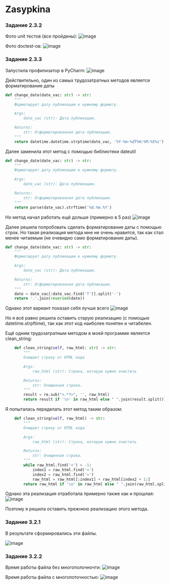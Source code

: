 # Zasypkina

### Задание 2.3.2

Фото unit тестов (все пройдены):
![image](https://user-images.githubusercontent.com/102030455/205136537-b30ab401-24c0-460f-a017-a1eb62dc6094.png)

Фото doctest-ов:
![image](https://user-images.githubusercontent.com/102030455/205136825-668756d2-1e7e-499b-9131-9fd2cfbd38ac.png)


### Задание 2.3.3

Запустила профилизатор в PyCharm:
![image](https://user-images.githubusercontent.com/102030455/206177189-0388287c-473a-4898-874d-e117616e23b9.png)

Действительно, один из самых трудозатратных методов является форматирование даты
```py
def change_date(date_vac: str) -> str:
    """
    Форматирует дату публикации к нужному формату.

    Args:
        date_vac (str): Дата публикации.

    Returns:
        str: Отформатированная дата публикации.
    """
    return datetime.datetime.strptime(date_vac, '%Y-%m-%dT%H:%M:%S%z').strftime('%d.%m.%Y')
```

Далее заменила этот метод с помощью библиотеки dateutil
```py
def change_date(date_vac: str) -> str:
    """
    Форматирует дату публикации к нужному формату.

    Args:
        date_vac (str): Дата публикации.

    Returns:
        str: Отформатированная дата публикации.
    """
    return parse(date_vac).strftime('%d.%m.%Y')
```

Но метод начал работать ещё дольше (примерно в 5 раз)
![image](https://user-images.githubusercontent.com/102030455/206178814-a5cb69fb-8642-47b2-9598-804fd57ae049.png)

Далее решила попробовать сделать форматирование даты с помощью строк. Но такая реализация метода мне не очень нравится, так как стал менее читаемым (не очевидно само форматирование даты).
```py
def change_date(date_vac: str) -> str:
    """
    Форматирует дату публикации к нужному формату.

    Args:
        date_vac (str): Дата публикации.

    Returns:
        str: Отформатированная дата публикации.
    """
    date = date_vac[:date_vac.find('T')].split('-')
    return '.'.join(reversed(date))
```

Однако этот вариант показал себя лучше всего
![image](https://user-images.githubusercontent.com/102030455/206180361-0f06a8db-64d3-4b0e-8aa4-9413ce772d9b.png)

Но я всё равно решила оставить старую реализацию (с помощью datetime.strpftime), так как этот код наиболее понятен и читабелен.

Ещё одним трудозатратным методом в моей программе является clean_string:
```py
    def clean_string(self, raw_html: str) -> str:
        """
        Очищает строку от HTML кода

        Args:
            raw_html (str): Строка, которую нужно очистить

        Returns:
            str: Очищенная строка.
        """
        result = re.sub("<.*?>", '', raw_html)
        return result if '\n' in raw_html else " ".join(result.split())
```

Я попыталась переделать этот метод таким образом:
```py
    def clean_string(self, raw_html) -> str:
        """
        Очищает строку от HTML кода

        Args:
            raw_html (str): Строка, которую нужно очистить

        Returns:
            str: Очищенная строка.
        """
        while raw_html.find('<') > -1:
            index1 = raw_html.find('<')
            index2 = raw_html.find('>')
            raw_html = raw_html[:index1] + raw_html[index2 + 1:]
        return raw_html if '\n' in raw_html else " ".join(raw_html.split())
```
Однако эта реализация отработала примерно также как и прошлая:
![image](https://user-images.githubusercontent.com/102030455/206182022-2a099910-10bb-4cc4-bd87-e7d073de961b.png)

Поэтому я решила оставить прежнюю реализацию этого метода.

### Задание 3.2.1

В результате сформировались эти файлы.

![image](https://user-images.githubusercontent.com/102030455/206720182-494b709f-d1d5-4472-90ee-f620c95661ae.png)

### Задание 3.2.2
 Время работы файла без многополочночти:
 ![image](https://user-images.githubusercontent.com/102030455/206901250-0e3dfdf6-27e8-4911-ab31-50bc2dea451f.png)

Время работы файла с многопоточностью:
![image](https://user-images.githubusercontent.com/102030455/206901276-bb97e2c0-b93b-4daf-87d0-ead70ad2aa8d.png)


